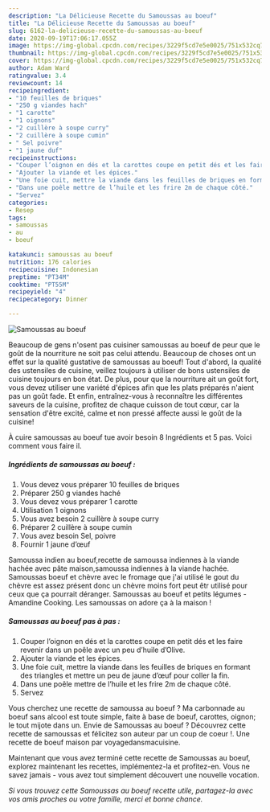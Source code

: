 ```yaml
---
description: "La Délicieuse Recette du Samoussas au boeuf"
title: "La Délicieuse Recette du Samoussas au boeuf"
slug: 6162-la-delicieuse-recette-du-samoussas-au-boeuf
date: 2020-09-19T17:06:17.055Z
image: https://img-global.cpcdn.com/recipes/3229f5cd7e5e0025/751x532cq70/samoussas-au-boeuf-photo-principale-de-la-recette.jpg
thumbnail: https://img-global.cpcdn.com/recipes/3229f5cd7e5e0025/751x532cq70/samoussas-au-boeuf-photo-principale-de-la-recette.jpg
cover: https://img-global.cpcdn.com/recipes/3229f5cd7e5e0025/751x532cq70/samoussas-au-boeuf-photo-principale-de-la-recette.jpg
author: Adam Ward
ratingvalue: 3.4
reviewcount: 14
recipeingredient:
- "10 feuilles de briques"
- "250 g viandes hach"
- "1 carotte"
- "1 oignons"
- "2 cuillère à soupe curry"
- "2 cuillère à soupe cumin"
- " Sel poivre"
- "1 jaune duf"
recipeinstructions:
- "Couper l’oignon en dés et la carottes coupe en petit dés et les faire revenir dans un poêle avec un peu d’huile d’Olive."
- "Ajouter la viande et les épices."
- "Une foie cuit, mettre la viande dans les feuilles de briques en formant des triangles et mettre un peu de jaune d’œuf pour coller la fin."
- "Dans une poêle mettre de l’huile et les frire 2m de chaque côté."
- "Servez"
categories:
- Resep
tags:
- samoussas
- au
- boeuf

katakunci: samoussas au boeuf 
nutrition: 176 calories
recipecuisine: Indonesian
preptime: "PT34M"
cooktime: "PT55M"
recipeyield: "4"
recipecategory: Dinner

---
```



![Samoussas au boeuf](https://img-global.cpcdn.com/recipes/3229f5cd7e5e0025/751x532cq70/samoussas-au-boeuf-photo-principale-de-la-recette.jpg)

Beaucoup de gens n'osent pas cuisiner samoussas au boeuf de peur que le goût de la nourriture ne soit pas celui attendu. Beaucoup de choses ont un effet sur la qualité gustative de samoussas au boeuf! Tout d'abord, la qualité des ustensiles de cuisine, veillez toujours à utiliser de bons ustensiles de cuisine toujours en bon état. De plus, pour que la nourriture ait un goût fort, vous devez utiliser une variété d'épices afin que les plats préparés n'aient pas un goût fade. Et enfin, entraînez-vous à reconnaître les différentes saveurs de la cuisine, profitez de chaque cuisson de tout cœur, car la sensation d'être excité, calme et non pressé affecte aussi le goût de la cuisine!

<!--inarticleads1-->

À cuire samoussas au boeuf tue avoir besoin 8 Ingrédients et 5 pas. Voici comment vous faire il.

##### Ingrédients de samoussas au boeuf :

1. Vous devez vous préparer 10 feuilles de briques
1. Préparer 250 g viandes haché
1. Vous devez vous préparer 1 carotte
1. Utilisation 1 oignons
1. Vous avez besoin 2 cuillère à soupe curry
1. Préparer 2 cuillère à soupe cumin
1. Vous avez besoin  Sel, poivre
1. Fournir 1 jaune d’œuf


Samoussa indien au boeuf,recette de samoussa indiennes à la viande hachée avec pâte maison,samoussa indiennes à la viande hachée. Samoussas boeuf et chèvre avec le fromage que j&#39;ai utilisé le gout du chèvre est assez présent donc un chèvre moins fort peut êtr utilisé pour ceux que ça pourrait déranger. Samoussas au boeuf et petits légumes - Amandine Cooking. Les samoussas on adore ça à la maison ! 

<!--inarticleads2-->

##### Samoussas au boeuf pas à pas :

1. Couper l’oignon en dés et la carottes coupe en petit dés et les faire revenir dans un poêle avec un peu d’huile d’Olive.
1. Ajouter la viande et les épices.
1. Une foie cuit, mettre la viande dans les feuilles de briques en formant des triangles et mettre un peu de jaune d’œuf pour coller la fin.
1. Dans une poêle mettre de l’huile et les frire 2m de chaque côté.
1. Servez


Vous cherchez une recette de samoussa au boeuf ? Ma carbonnade au boeuf sans alcool est toute simple, faite à base de boeuf, carottes, oignon; le tout mijote dans un. Envie de Samoussas au boeuf ? Découvrez cette recette de samoussas et félicitez son auteur par un coup de coeur !. Une recette de boeuf maison par voyagedansmacuisine. 

<!--inarticleads1-->

<p>
Maintenant que vous avez terminé cette recette de Samoussas au boeuf, explorez maintenant les recettes, implémentez-la et profitez-en. Vous ne savez jamais - vous avez tout simplement découvert une nouvelle vocation.
</p>

<p>
<i>Si vous trouvez cette Samoussas au boeuf recette utile, partagez-la avec vos amis proches ou votre famille, merci et bonne chance.</i>
</p>
